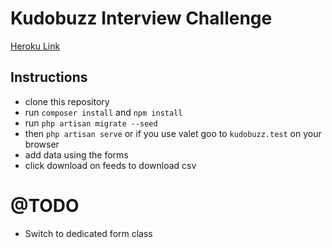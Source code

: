 
# Kudobuzz Interview Challenge

[Heroku Link](https://kudobuzz.herokuapp.com)

## Instructions
- clone this repository
- run `composer install` and `npm install`
- run `php artisan migrate --seed`
- then `php artisan serve` or if you use valet goo to `kudobuzz.test` on your browser
- add data using the forms
- click download on feeds to download csv 

# @TODO
- Switch to dedicated form class
